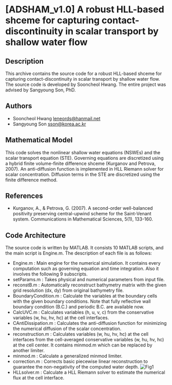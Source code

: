 # [ADSHAM_v1.0] A robust HLL-based shceme for capturing contact-discontinuity in scalar transport by shallow water flow
## Description
This archive contains the source code for a robust HLL-based shceme for capturing contact-discontinuity in scalar transport by shallow water flow.
The source code is developed by Sooncheol Hwang. 
The entire project was advised by Sangyoung Son, PhD.

## Authors
- Sooncheol Hwang [leneords@hanmail.net](mailto:leneords@hanmail.net)
- Sangyoung Son [sson@korea.ac.kr](mailto:sson@korea.ac.kr)

## Mathematical Model
This code solves the nonlinear shallow water equations (NSWEs) and the scalar transport equation (STE).
Governing equations are discretized using a hybrid finite volume-finite difference shceme (Kurganov and Petrova, 2007).
An anti-diffusion function is implemented in HLL Riemann solver for scalar concentration.
Diffusion terms in the STE are discretized using the finite difference method.

## References
- Kurganov, A., & Petrova, G. (2007). A second-order well-balanced positivity preserving central-upwind scheme for the Saint-Venant system. Communications in Mathematical Sciences, 5(1), 133-160.

## Code Architecture
The source code is written by MATLAB.
It consists 10 MATLAB scripts, and the main script is Engine.m.
The description of each file is as follows:
- Engine.m : Main engine for the numerical simulation. It contains every computation such as governing equation and time integration. Also it involves the following 9 subscripts.
- setParams.m : Takes physical and numerical parameters from input file.
- reconstB.m : Automatically reconstruct bathymetry matrix with the given grid resolution (dx, dy) from original bathymetry file.
- BoundaryCondition.m : Calculate the variables at the boundary cells with the given boundary conditions. Note that fully reflective wall boundary condition (B.C.) and periodic B.C. are available now.
- CalcUVC.m : Calculates variables (h, u, v, c) from the conservative variables (w, hu, hv, hc) at the cell interfaces.
- CAntiDissipation.m : Calculates the anti-diffusion function for minimizing the numerical diffusion of the scalar concentration.
- reconstruction.m : Calculates variables (w, hu, hv, hc) at the cell interfaces from the cell-averaged conservative variables (w, hu, hv, hc) at the cell center. It contains minmod.m which can be replaced by another limiter.
- minmod.m : Calculate a generalized minmod limiter.
- correction.m : Corrects basic piecewise linear reconstruction to guarantee the non-negativity of the computed water depth. ![Fig1](https://user-images.githubusercontent.com/44635414/161505692-548fc66b-aa9c-45be-be17-9ea05e050a5b.png)
- HLLsolver.m : Calculate a HLL Riemann solver to estimate the numerical flux at the cell interface.
